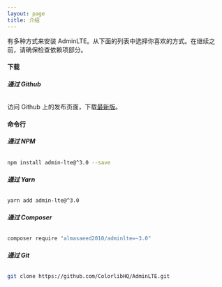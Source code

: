 ```yaml
---
layout: page
title: 介绍
---
```


有多种方式来安装 AdminLTE。从下面的列表中选择你喜欢的方式。在继续之前，请确保检查依赖项部分。

#### 下载

###### __通过 Github__
访问 Github 上的发布页面，下载[最新版](https://github.com/ColorlibHQ/AdminLTE/releases)。


#### 命令行

###### __通过 NPM__
```bash
npm install admin-lte@^3.0 --save
```

###### __通过 Yarn__
```bash
yarn add admin-lte@^3.0
```

###### __通过 Composer__
```bash
composer require "almasaeed2010/adminlte=~3.0"
```

###### __通过 Git__
```bash
git clone https://github.com/ColorlibHQ/AdminLTE.git
```
